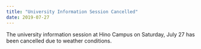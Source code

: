 ```yaml
---
title: "University Information Session Cancelled"
date: 2019-07-27
---
```

The university information session at Hino Campus on Saturday, July 27 has been cancelled due to weather conditions.
